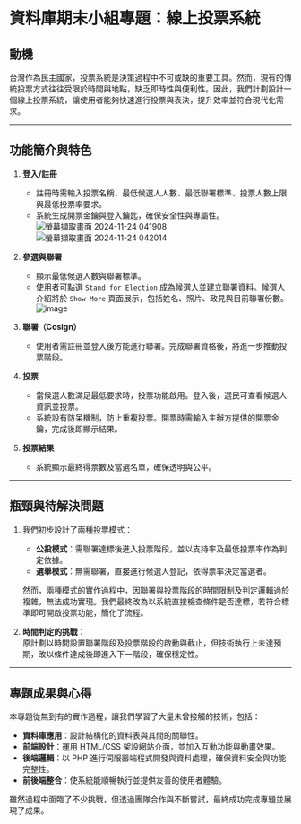 # 資料庫期末小組專題：線上投票系統  

## 動機  
台灣作為民主國家，投票系統是決策過程中不可或缺的重要工具。然而，現有的傳統投票方式往往受限於時間與地點，缺乏即時性與便利性。因此，我們計劃設計一個線上投票系統，讓使用者能夠快速進行投票與表決，提升效率並符合現代化需求。

---

## 功能簡介與特色  

1. **登入/註冊**  
   - 註冊時需輸入投票名稱、最低候選人人數、最低聯署標準、投票人數上限與最低投票率要求。  
   - 系統生成開票金鑰與登入鑰匙，確保安全性與專屬性。
![螢幕擷取畫面 2024-11-24 041908](https://github.com/user-attachments/assets/34d809db-7102-4994-9b3e-313c0da4a8d0)
![螢幕擷取畫面 2024-11-24 042014](https://github.com/user-attachments/assets/a70f6658-9674-4601-91e6-3bf46a4d88c6)


2. **參選與聯署**  
   - 顯示最低候選人數與聯署標準。
   - 使用者可點選 `Stand for Election` 成為候選人並建立聯署資料。候選人介紹將於 `Show More` 頁面展示，包括姓名、照片、政見與目前聯署份數。  
![image](https://github.com/user-attachments/assets/7b286ae4-ab45-443c-9eeb-c258016fb33a)

3. **聯署（Cosign）**  
   - 使用者需註冊並登入後方能進行聯署。完成聯署資格後，將進一步推動投票階段。

4. **投票**  
   - 當候選人數滿足最低要求時，投票功能啟用。登入後，選民可查看候選人資訊並投票。  
   - 系統設有防呆機制，防止重複投票。開票時需輸入主辦方提供的開票金鑰，完成後即顯示結果。

5. **投票結果**  
   - 系統顯示最終得票數及當選名單，確保透明與公平。

---

## 瓶頸與待解決問題  

1. 我們初步設計了兩種投票模式：  
   - **公投模式**：需聯署達標後進入投票階段，並以支持率及最低投票率作為判定依據。  
   - **選舉模式**：無需聯署，直接進行候選人登記，依得票率決定當選者。  

   然而，兩種模式的實作過程中，因聯署與投票階段的時間限制及判定邏輯過於複雜，無法成功實現。我們最終改為以系統直接檢查條件是否達標，若符合標準即可開啟投票功能，簡化了流程。

2. **時間判定的挑戰**：  
   原計劃以時間設置聯署階段及投票階段的啟動與截止，但技術執行上未達預期，改以條件達成後即進入下一階段，確保穩定性。

---

## 專題成果與心得  

本專題從無到有的實作過程，讓我們學習了大量未曾接觸的技術，包括：  
- **資料庫應用**：設計結構化的資料表與其間的關聯性。  
- **前端設計**：運用 HTML/CSS 架設網站介面，並加入互動功能與動畫效果。  
- **後端邏輯**：以 PHP 進行伺服器端程式開發與資料處理，確保資料安全與功能完整性。  
- **前後端整合**：使系統能順暢執行並提供友善的使用者體驗。  

雖然過程中面臨了不少挑戰，但透過團隊合作與不斷嘗試，最終成功完成專題並展現了成果。
